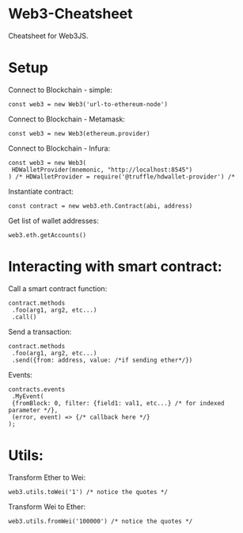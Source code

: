 # Web3-Cheatsheet
Cheatsheet for Web3JS.

# Setup
Connect to Blockchain - simple:
```
const web3 = new Web3('url-to-ethereum-node')
```

Connect to Blockchain - Metamask:
```
const web3 = new Web3(ethereum.provider)
```
Connect to Blockchain - Infura:
```
const web3 = new Web3(
 HDWalletProvider(mnemonic, "http://localhost:8545")
) /* HDWalletProvider = require('@truffle/hdwallet-provider') /*
```
Instantiate contract:
```
const contract = new web3.eth.Contract(abi, address)
```
Get list of wallet addresses:
```
web3.eth.getAccounts()
```
# Interacting with smart contract:
Call a smart contract function:
```
contract.methods
 .foo(arg1, arg2, etc...)
 .call()
```

Send a transaction:
```
contract.methods
 .foo(arg1, arg2, etc...)
 .send({from: address, value: /*if sending ether*/})
```

Events:
```
contracts.events
 .MyEvent(
 {fromBlock: 0, filter: {field1: val1, etc...} /* for indexed parameter */},
 (error, event) => {/* callback here */}
);
```

# Utils:
Transform Ether to Wei:
```
web3.utils.toWei('1') /* notice the quotes */
```
Transform Wei to Ether:
```
web3.utils.fromWei('100000') /* notice the quotes */
```
